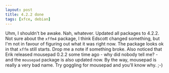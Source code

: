 ```yaml
---
layout: post
title: 4.2.2 done
tags: [xfce, debian]
---
```


Uhm, I shouldn't be awake. Nah, whatever. Updated all packages to 4.2.2. Not sure about the <code>xffm4</code> package, I think Edscott changed something, but I'm not in favour of figuring out what it was right now. The package looks ok in that <code>xffm</code> still starts. Drop me a note if something broke. Also noticed that Erik released mousepad 0.2.2 some time ago - why did nobody tell me? - and the <code>mousepad</code> package is also updated now. By the way, mousepad is really a very bad name. Try goggling for mousepad and you'll know why. ;-)
